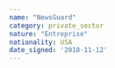 ```yaml
---
name: "NewsGuard"
category: private_sector
nature: "Entreprise"
nationality: USA
date_signed: '2018-11-12'
---
```

    